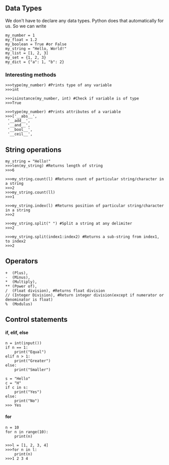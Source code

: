 ## Data Types

We don't have to declare any data types. Python does that automatically for us. So we can write

```
my_number = 1
my_float = 1.2
my_boolean = True #or False
my_string = "Hello, World!"
my_list = [1, 2, 3]
my_set = {1, 2, 3}
my_dict = {"a": 1, "b": 2}
```
### Interesting methods

```
>>>type(my_number) #Prints type of any variable
>>>int
```

```
>>>isinstance(my_number, int) #Check if variable is of type
>>>True
```

```
>>>type(my_number) #Prints attributes of a variable
>>>['__abs__',
 '__add__',
 '__and__',
 '__bool__',
 '__ceil__',

```

## String operations


```
my_string = "Hello!"
>>>len(my_string) #Returns length of string
>>>6
```

```
>>>my_string.count(l) #Returns count of particular string/character in a string
>>>2
>>>my_string.count(ll)
>>>1
```

```
>>>my_string.index(l) #Returns position of particular string/character in a string
>>>2
```

```
>>>my_string.split(" ") #Split a string at any delimiter
>>>2
```

```
>>>my_string.split(index1:index2) #Returns a sub-string from index1, to index2
>>>2
```

## Operators

```
+  (Plus),
-  (Minus),
*  (Multiply),
** (Power of),
/  (Float division), #Returns float division
// (Integer Division), #Return integer division(except if numerator or denominator is float)
%  (Modulus)
```

## Control statements

#### if, elif, else

```
n = int(input())
if n == 1:
    print("Equal")
elif n > 1:
    print("Greater")
else:
    print("Smaller")
```

```
s = "Hello"
c = "H"
if c in s:
    print("Yes")
else:
    print("No")
>>> Yes
```

#### for

```
n = 10
for n in range(10):
    print(n)
```
```
>>>l = [1, 2, 3, 4]
>>>for n in l:
    print(n)
>>>1 2 3 4
```
